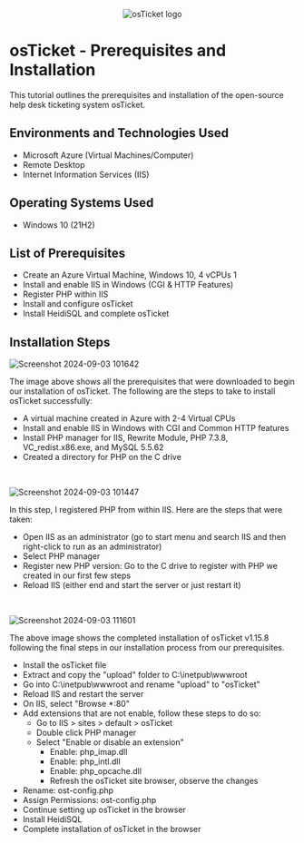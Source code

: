 <p align="center">
<img src="https://i.imgur.com/Clzj7Xs.png" alt="osTicket logo"/>
</p>

<h1>osTicket - Prerequisites and Installation</h1>
This tutorial outlines the prerequisites and installation of the open-source help desk ticketing system osTicket.<br />

<h2>Environments and Technologies Used</h2>

- Microsoft Azure (Virtual Machines/Computer)
- Remote Desktop
- Internet Information Services (IIS)

<h2>Operating Systems Used </h2>

- Windows 10</b> (21H2)

<h2>List of Prerequisites</h2>

- Create an Azure Virtual Machine, Windows 10, 4 vCPUs 1
- Install and enable IIS in Windows (CGI & HTTP Features)
- Register PHP within IIS
- Install and configure osTicket
- Install HeidiSQL and complete osTicket

<h2>Installation Steps</h2>

<p>

  ![Screenshot 2024-09-03 101642](https://github.com/user-attachments/assets/3e974008-3179-4590-9364-9c3a7a31b85f)

</p>
<p>
  
The image above shows all the prerequisites that were downloaded to begin our installation of osTicket. The following are the steps to take to install osTicket successfully:

- A virtual machine created in Azure with 2-4 Virtual CPUs
- Install and enable IIS in Windows with CGI and Common HTTP features
- Install PHP manager for IIS, Rewrite Module, PHP 7.3.8, VC_redist.x86.exe, and MySQL 5.5.62
- Created a directory for PHP on the C drive
  
</p>
<br />

<p>

  ![Screenshot 2024-09-03 101447](https://github.com/user-attachments/assets/09bb8b91-c4c1-472b-bd43-5cd21165ff0c)

</p>
<p>

In this step, I registered PHP from within IIS. Here are the steps that were taken:

- Open IIS as an administrator (go to start menu and search IIS and then right-click to run as an administrator)
- Select PHP manager
- Register new PHP version: Go to the C drive to register with PHP we created in our first few steps
- Reload IIS (either end and start the server or just restart it)
  
</p>
<br />

<p>

  ![Screenshot 2024-09-03 111601](https://github.com/user-attachments/assets/1613e4ab-f507-4d4b-9b08-e007dc572295)

</p>
<p>
The above image shows the completed installation of osTicket v1.15.8 following the final steps in our installation process from our prerequisites.

- Install the osTicket file
- Extract and copy the "upload" folder to C:\inetpub\wwwroot
- Go into C:\inetpub\wwwroot and rename "upload" to "osTicket"
- Reload IIS and restart the server
- On IIS, select "Browse *:80"
- Add extensions that are not enable, follow these steps to do so:
    - Go to IIS > sites > default > osTicket
    - Double click PHP manager
    - Select "Enable or disable an extension"
        - Enable: php_imap.dll
        - Enable: php_intl.dll
        - Enable: php_opcache.dll
        - Refresh the osTicket site browser, observe the changes
- Rename: ost-config.php
- Assign Permissions: ost-config.php
- Continue setting up osTicket in the browser
- Install HeidiSQL
- Complete installation of osTicket in the browser  


</p>
<br />
